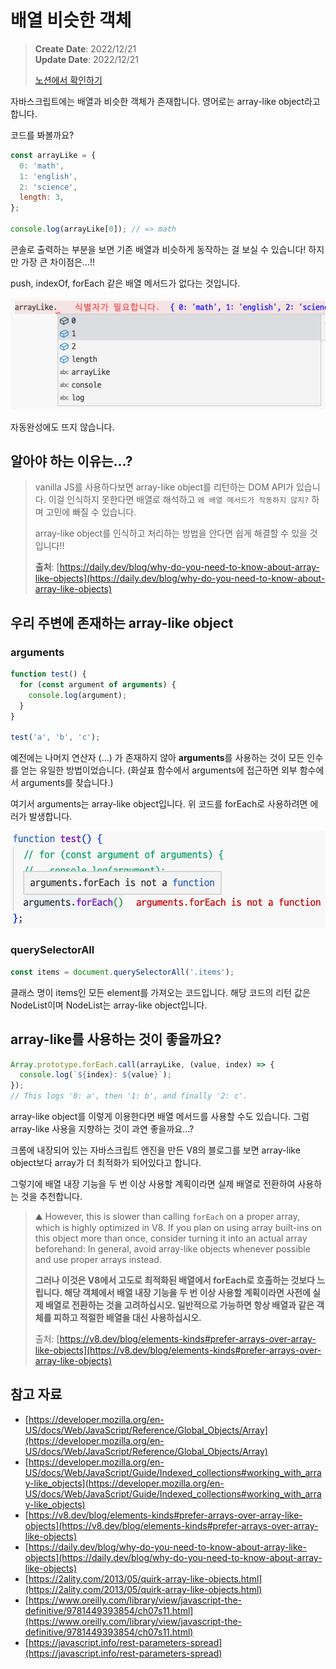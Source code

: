 # 배열 비슷한 객체

> **Create Date**: 2022/12/21  
> **Update Date**: 2022/12/21
>
> [노션에서 확인하기](https://areumsheep.notion.site/331542f240fa46c1b111f2e7f8fc929c)

자바스크립트에는 배열과 비슷한 객체가 존재합니다.
영어로는 array-like object라고 합니다.

코드를 봐볼까요?

```jsx
const arrayLike = {
  0: 'math',
  1: 'english',
  2: 'science',
  length: 3,
};

console.log(arrayLike[0]); // => math
```

콘솔로 출력하는 부분을 보면 기존 배열과 비슷하게 동작하는 걸 보실 수 있습니다!
하지만 가장 큰 차이점은…!!

push, indexOf, forEach 같은 배열 메서드가 없다는 것입니다.

![자동완성에도 뜨지 않습니다.](images/배열-비슷한-객체/Untitled.png)

자동완성에도 뜨지 않습니다.

## 알아야 하는 이유는…?

> vanilla JS를 사용하다보면 array-like object를 리턴하는 DOM API가 있습니다.
> 이걸 인식하지 못한다면 배열로 해석하고 `왜 배열 메서드가 작동하지 않지?` 하며 고민에 빠질 수 있습니다.
>
> array-like object를 인식하고 처리하는 방법을 안다면 쉽게 해결할 수 있을 것입니다!!
>
> **출처**: [https://daily.dev/blog/why-do-you-need-to-know-about-array-like-objects](https://daily.dev/blog/why-do-you-need-to-know-about-array-like-objects)

## 우리 주변에 존재하는 array-like object

### arguments

```jsx
function test() {
  for (const argument of arguments) {
    console.log(argument);
  }
}

test('a', 'b', 'c');
```

예전에는 나머지 연산자 (…) 가 존재하지 않아 **arguments**를 사용하는 것이 모든 인수를 얻는 유일한 방법이었습니다. (화살표 함수에서 arguments에 접근하면 외부 함수에서 arguments를 찾습니다.)

여기서 arguments는 array-like object입니다.
위 코드를 forEach로 사용하려면 에러가 발생합니다.

![Untitled](images/배열-비슷한-객체/Untitled%201.png)

### querySelectorAll

```jsx
const items = document.querySelectorAll('.items');
```

클래스 명이 items인 모든 element를 가져오는 코드입니다.
해당 코드의 리턴 값은 NodeList이며 NodeList는 array-like object입니다.

## array-like를 사용하는 것이 좋을까요?

```jsx
Array.prototype.forEach.call(arrayLike, (value, index) => {
  console.log(`${index}: ${value}`);
});
// This logs '0: a', then '1: b', and finally '2: c'.
```

array-like object를 이렇게 이용한다면 배열 메서드를 사용할 수도 있습니다.
그럼 array-like 사용을 지향하는 것이 과연 좋을까요…?

크롬에 내장되어 있는 자바스크립트 엔진을 만든 V8의 블로그를 보면 array-like object보다 array가 더 최적화가 되어있다고 합니다.

그렇기에 배열 내장 기능을 두 번 이상 사용할 계획이라면 실제 배열로 전환하여 사용하는 것을 추천합니다.

> ⛰️ However, this is slower than calling `forEach` on a proper array, which is highly optimized in V8. If you plan on using array built-ins on this object more than once, consider turning it into an actual array beforehand:
> In general, avoid array-like objects whenever possible and use proper arrays instead.
>
> **그러나 이것은 V8에서 고도로 최적화된 배열에서 forEach로 호출하는 것보다 느립니다. 해당 객체에서 배열 내장 기능을 두 번 이상 사용할 계획이라면 사전에 실제 배열로 전환하는 것을 고려하십시오.
> 일반적으로 가능하면 항상 배열과 같은 객체를 피하고 적절한 배열을 대신 사용하십시오.**
>
> 출처: [https://v8.dev/blog/elements-kinds#prefer-arrays-over-array-like-objects](https://v8.dev/blog/elements-kinds#prefer-arrays-over-array-like-objects)

## 참고 자료

- [https://developer.mozilla.org/en-US/docs/Web/JavaScript/Reference/Global_Objects/Array](https://developer.mozilla.org/en-US/docs/Web/JavaScript/Reference/Global_Objects/Array)
- [https://developer.mozilla.org/en-US/docs/Web/JavaScript/Guide/Indexed_collections#working_with_array-like_objects](https://developer.mozilla.org/en-US/docs/Web/JavaScript/Guide/Indexed_collections#working_with_array-like_objects)
- [https://v8.dev/blog/elements-kinds#prefer-arrays-over-array-like-objects](https://v8.dev/blog/elements-kinds#prefer-arrays-over-array-like-objects)
- [https://daily.dev/blog/why-do-you-need-to-know-about-array-like-objects](https://daily.dev/blog/why-do-you-need-to-know-about-array-like-objects)
- [https://2ality.com/2013/05/quirk-array-like-objects.html](https://2ality.com/2013/05/quirk-array-like-objects.html)
- [https://www.oreilly.com/library/view/javascript-the-definitive/9781449393854/ch07s11.html](https://www.oreilly.com/library/view/javascript-the-definitive/9781449393854/ch07s11.html)
- [https://javascript.info/rest-parameters-spread](https://javascript.info/rest-parameters-spread)
